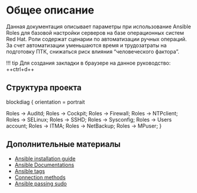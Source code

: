 # Общее описание
Данная документация описывает параметры при использование Ansible Roles для базовой настройки серверов на базе операционных систем Red Hat. Роли содержат сценарии по автоматизации ручных операций. За счет автоматизации уменьшаются время и трудозатраты на подготовку ПТК, снижаться риск влияния “человеческого фактора”.

!!! tip
    Для создания закладки в браузере на данное руководство: ++ctrl+d++

## Структура проекта

blockdiag {
  orientation = portrait

  Roles -> Auditd;
  Roles -> Cockpit;
  Roles -> Firewall;
  Roles -> NTPclient;
  Roles -> SELinux;
  Roles -> SSHD;
  Roles -> Sysconfig;
  Roles -> Users account;
  Roles -> ITMA;
  Roles -> NetBackup;
  Roles -> MPuser;
}

## Дополнительные материалы

- [Ansible installation guide](https://docs.ansible.com/ansible/latest/installation_guide/intro_installation.html)
- [Ansible Documentations](https://docs.ansible.com)
- [Ansible tags](https://docs.ansible.com/ansible/latest/user_guide/playbooks_tags.html)
- [Connection methods](https://docs.ansible.com/ansible/latest/user_guide/connection_details.html)
- [Ansible passing sudo](https://8gwifi.org/docs/ansible-sudo-ssh-password.jsp)